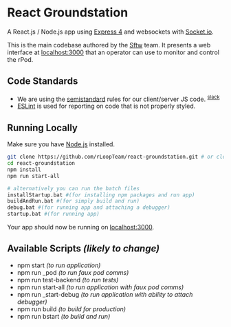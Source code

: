 # React Groundstation

A React.js / Node.js app using [Express 4](http://expressjs.com/) and websockets with [Socket.io](socket.io).

This is the main codebase authored by the [Sftw](https://rloop.slack.com/messages/eng-sftw/) team. It presents a web interface at [localhost:3000](http://localhost:3000/) that an operator can use to monitor and control the rPod.

## Code Standards

* We are using the [semistandard](https://github.com/Flet/semistandard) rules for our client/server JS code. <sup>[slack](https://rloop.slack.com/archives/eng-sftw/p1482007809001209)</sup>
* [ESLint](http://eslint.org/) is used for reporting on code that is not properly styled.

## Running Locally

Make sure you have [Node.js](http://nodejs.org/) installed.

```sh
git clone https://github.com/rLoopTeam/react-groundstation.git # or clone your own fork
cd react-groundstation
npm install
npm run start-all

# alternatively you can run the batch files
installStartup.bat #(for installing npm packages and run app)
buildAndRun.bat #(for simply build and run)
debug.bat #(for running app and attaching a debugger)
startup.bat #(for running app)
```

Your app should now be running on [localhost:3000](http://localhost:3000/).

## Available Scripts *(likely to change)*
  - npm start *(to run application)*
  - npm run _pod *(to run faux pod comms)*
  - npm run test-backend *(to run tests)*
  - npm run start-all *(to run application with faux pod comms)*
  - npm run _start-debug *(to run application with ability to attach debugger)*
  - npm run build *(to build for production)*
  - npm run bstart *(to build and run)*
